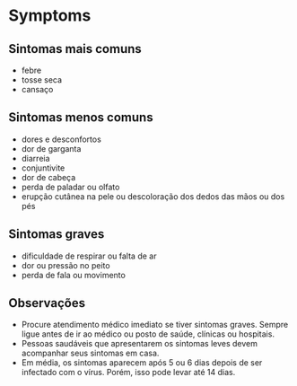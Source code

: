 # Symptoms

## Sintomas mais comuns

- febre
- tosse seca
- cansaço

## Sintomas menos comuns

- dores e desconfortos
- dor de garganta
- diarreia
- conjuntivite
- dor de cabeça
- perda de paladar ou olfato
- erupção cutânea na pele ou descoloração dos dedos das mãos ou dos pés

## Sintomas graves

- dificuldade de respirar ou falta de ar
- dor ou pressão no peito
- perda de fala ou movimento

## Observações

- Procure atendimento médico imediato se tiver sintomas graves. Sempre ligue antes de ir ao médico ou posto de saúde, clínicas ou hospitais.
- Pessoas saudáveis que apresentarem os sintomas leves devem acompanhar seus sintomas em casa.
- Em média, os sintomas aparecem após 5 ou 6 dias depois de ser infectado com o vírus. Porém, isso pode levar até 14 dias.